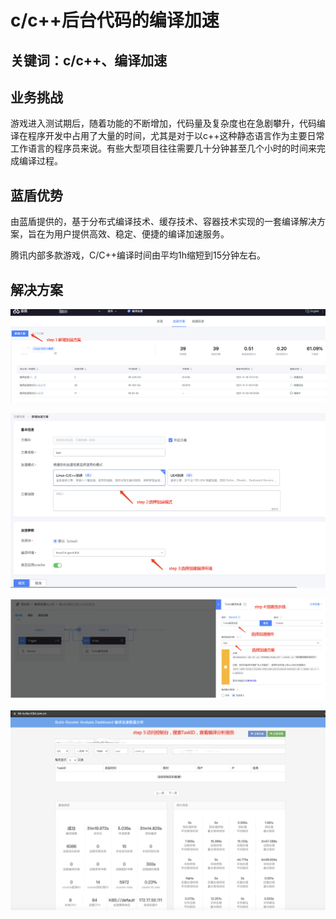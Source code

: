 # c/c++后台代码的编译加速


## 关键词：c/c++、编译加速 <a id="&#x51C6;&#x5907;&#x4E8B;&#x9879;"></a>

## 业务挑战 <a id="&#x51C6;&#x5907;&#x4E8B;&#x9879;"></a>

游戏进入测试期后，随着功能的不断增加，代码量及复杂度也在急剧攀升，代码编译在程序开发中占用了大量的时间，尤其是对于以c++这种静态语言作为主要日常工作语言的程序员来说。有些大型项目往往需要几十分钟甚至几个小时的时间来完成编译过程。

## 蓝盾优势 <a id="&#x51C6;&#x5907;&#x4E8B;&#x9879;"></a>

由蓝盾提供的，基于分布式编译技术、缓存技术、容器技术实现的一套编译解决方案，旨在为用户提供高效、稳定、便捷的编译加速服务。

腾讯内部多款游戏，C/C++编译时间由平均1h缩短到15分钟左右。


## 解决方案 <a id="&#x51C6;&#x5907;&#x4E8B;&#x9879;"></a>


![&#x56FE;1](../../.gitbook/assets/scene-code-compilation-acceleration-a.png)


![&#x56FE;1](../../.gitbook/assets/scene-code-compilation-acceleration-b.png)


![&#x56FE;1](../../.gitbook/assets/scene-code-compilation-acceleration-c.png)


![&#x56FE;1](../../.gitbook/assets/scene-code-compilation-acceleration-d.png)